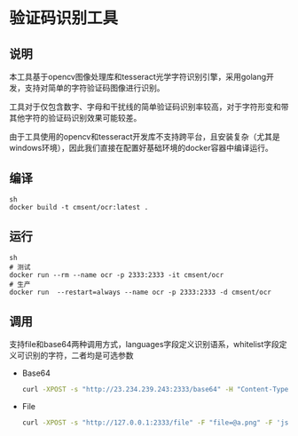 # 验证码识别工具

## 说明

本工具基于opencv图像处理库和tesseract光学字符识别引擎，采用golang开发，支持对简单的字符验证码图像进行识别。

工具对于仅包含数字、字母和干扰线的简单验证码识别率较高，对于字符形变和带其他字符的验证码识别效果可能较差。

由于工具使用的opencv和tesseract开发库不支持跨平台，且安装复杂（尤其是windows环境），因此我们直接在配置好基础环境的docker容器中编译运行。

## 编译

```
sh
docker build -t cmsent/ocr:latest .
```

## 运行

```
sh
# 测试
docker run --rm --name ocr -p 2333:2333 -it cmsent/ocr
# 生产
docker run  --restart=always --name ocr -p 2333:2333 -d cmsent/ocr
```

## 调用

支持file和base64两种调用方式，languages字段定义识别语系，whitelist字段定义可识别的字符，二者均是可选参数

- Base64

  ```sh
  curl -XPOST -s "http://23.234.239.243:2333/base64" -H "Content-Type: application/json" -d '{"languages":"eng", "whitelist":"0123456789abcdefghijkmnpqrstuvwxyzABCDEFGHIJKLMNPQRSTUVWXYZ", "data":"iVBORw0KGgoAAAANSUhEUgAAAGQAAAAoCAIAAACHGsgUAAABu0lEQVR42u3Z3U3DMBAHcE/CCGzA\nI4gNkLoBjMFrXhmFAViAFzoQWLIUItt3uS/bl8bWqarUJlJ/+vt0ccPXXOQVJsHEmlgnxwphiTWx\nboppGNYRmXpjJSMPTPfLi0esn9e7WMkovYdKdv+n98+1KN//fQxRKr4KqjkWhUmMtZU6NhadySRW\nFCylVNtk6TnoUkSvarcqUQb0rHZYValdLKivnwWL1eMNsJ4flqw+wjVV9QL800ZY8XdmtdIQsZBx\nQZ6sqFDylTUwWcml5NtWP6xtQZna1WwqlYWoDBdOuYWjS9V7VhWLvvvSsoonZQTFdyIUNFYwSVhJ\nhyuV7UGouKCQiAALTxbEF/AuDm1JEyxZQlnT6e5joHYbVrE0c4PJ4I5kZzAW1LlGTVjQFIqPprZS\nVCzNHuwsNQBL2bM8YFEOrQywqlKjsIiPMpkX8XhPi5XRyLz6Y2VePbDwwb0/FutgjyulwoJEuOEy\nl2qExZX6xyKeNAzB4j5g0w9OJVi7FqxwmWBxpdarmmPdzBL/x3U8rLfL98Tq5NVayuM21OfrRFie\nvZw2eJ9eE+v4WD69XM9Z3ry8D6WuvP4AN26jXn8WX7oAAAAASUVORK5CYII=","reqId":"ed00c4b4801b4563819ac6ab8a553d79"}'
  ```
- File

  ```sh
  curl -XPOST -s "http://127.0.0.1:2333/file" -F "file=@a.png" -F 'json={"languages":"eng","whitelist":"0123456789abcdefghijkmnpqrstuvwxyzABCDEFGHIJKLMNPQRSTUVWXYZ"}' -H "Content-Type: multipart/form-data"
  ```
